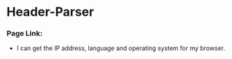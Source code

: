 # Header-Parser
<h3>Page Link: </h3>
<ul>
  <li> I can get the IP address, language and operating system for my browser.</li>
</ul>

